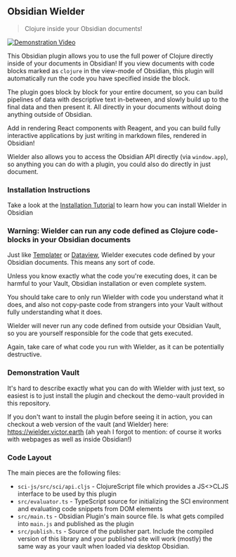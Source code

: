 ## Obsidian Wielder
> Clojure inside your Obsidian documents!

<a href="https://github.com/victorb/obsidian-wielder/raw/master/demo-vault/Attachments/WielderDemo.mp4">
  <img alt="Demonstration Video" src="https://github.com/victorb/obsidian-wielder/raw/master/demo-vault/Attachments/WielderDemo.gif"/>
</a>

This Obsidian plugin allows you to use the full power of Clojure directly inside of your documents in Obsidian! If you view documents with code blocks marked as `clojure` in the view-mode of Obsidian, this plugin will automatically run the code you have specified inside the block.

The plugin goes block by block for your entire document, so you can build pipelines of data with descriptive text in-between, and slowly build up to the final data and then present it. All directly in your documents without doing anything outside of Obsidian.

Add in rendering React components with Reagent, and you can build fully interactive applications by just writing in markdown files, rendered in Obsidian!

Wielder also allows you to access the Obsidian API directly (via `window.app`), so anything you can do with a plugin, you could also do directly in just document.

### Installation Instructions

Take a look at the [Installation Tutorial](https://wielder.victor.earth/Tutorials/02-Installation) to learn how you can install Wielder in Obsidian

### Warning: Wielder can run any code defined as Clojure code-blocks in your Obsidian documents

Just like [Templater](https://github.com/SilentVoid13/Templater) or [Dataview](https://github.com/blacksmithgu/obsidian-dataview), Wielder executes code defined by your Obsidian documents. This means any sort of code.

Unless you know exactly what the code you're executing does, it can be harmful to your Vault, Obsidian installation or even complete system.

You should take care to only run Wielder with code you understand what it does, and also not copy-paste code from strangers into your Vault without fully understanding what it does.

Wielder will never run any code defined from outside your Obsidian Vault, so you are yourself responsible for the code that gets executed.

Again, take care of what code you run with Wielder, as it can be potentially destructive.

### Demonstration Vault

It's hard to describe exactly what you can do with Wielder with just text, so easiest is to just install the plugin and checkout the demo-vault provided in this repository. 

If you don't want to install the plugin before seeing it in action, you can checkout a web version of the vault (and Wielder) here: https://wielder.victor.earth (ah yeah I forgot to mention: of course it works with webpages as well as inside Obsidian!)


### Code Layout

The main pieces are the following files:

- `sci-js/src/sci/api.cljs` - ClojureScript file which provides a JS<>CLJS interface to be used by this plugin
- `src/evaluator.ts` - TypeScript source for initializing the SCI environment and evaluating code snippets from DOM elements
- `src/main.ts` - Obsidian Plugin's main source file. Is what gets compiled into `main.js` and published as the plugin
- `src/publish.ts` - Source of the publisher part. Include the compiled version of this library and your published site will work (mostly) the same way as your vault when loaded via desktop Obsidian.
